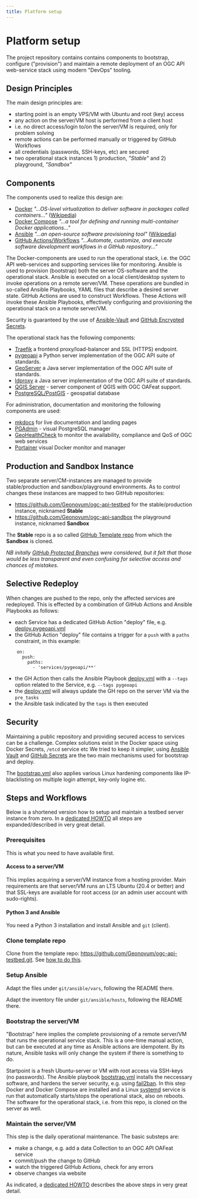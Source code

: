 ```yaml
---
title: Platform setup
---
```


# Platform setup

The project repository contains contains components to bootstrap, configure ("provision") and maintain a remote
deployment of an OGC API web-service stack using modern "DevOps" tooling.

## Design Principles

The main design principles are:

* starting point is an empty VPS/VM with Ubuntu and root (key) access
* any action on the server/VM host is performed from a client host
* i.e. no direct access/login to/on the server/VM is required, only for problem solving
* remote actions can be performed manually or triggered by GitHub Workflows
* all credentials (passwords, SSH-keys, etc) are secured 
* two operational stack instances 1) production, *"Stable"* and 2) playground, *"Sandbox"*

## Components

The components used to realize this design are:

* [Docker](https://www.docker.com/) *"...OS-level virtualization to deliver software in packages called containers..."* ([Wikipedia](https://en.wikipedia.org/wiki/Docker_(software)))
* [Docker Compose](https://docs.docker.com/compose) *"...a tool for defining and running multi-container Docker applications..."*
* [Ansible](https://www.ansible.com/) *"...an open-source software provisioning tool"* ([Wikipedia](https://en.wikipedia.org/wiki/Ansible_(software)))
* [GitHub Actions/Workflows](https://docs.github.com/en/actions) *"...Automate, customize, and execute software development workflows in a GitHub repository..."*

The Docker-components are used to run the operational stack, i.e. the OGC API web-services and supporting services like for monitoring. 
Ansible is used to provision (bootstrap)  both the server OS-software
and the operational stack. Ansible is executed on a local client/desktop system to invoke operations on a remote server/VM.
These operations are bundled in so-called Ansible Playbooks, YAML files that describe a desired server state.
GitHub Actions are used to construct Workflows. These Actions will invoke these Ansible Playbooks, effectively configuring
and provisioning the operational stack on a remote server/VM. 
                    
Security is guaranteed by the use of [Ansible-Vault](https://docs.ansible.com/ansible/latest/user_guide/vault.html) 
and [GitHub Encrypted Secrets](https://docs.github.com/en/actions/reference/encrypted-secrets).

The operational stack has the following components:

* [Traefik](https://traefik.io/) a frontend proxy/load-balancer and SSL (HTTPS) endpoint.
* [pygeoapi](https://pygeoapi.io/) a Python server implementation of the OGC API suite of standards.
* [GeoServer](http://geoserver.org/) a Java server implementation of the OGC API suite of standards.
* [ldproxy](https://interactive-instruments.github.io/ldproxy/) a Java server implementation of the OGC API suite of standards.
* [QGIS Server](https://www.qgis.org/) - server component of QGIS with OGC OAFeat support.
* [PostgreSQL/PostGIS](https://postgis.net) - geospatial database

For administration, documentation and monitoring the following components are used:

* [mkdocs](https://www.mkdocs.org/) for live documentation and landing pages
* [PGAdmin](https://www.pgadmin.org/) - visual PostgreSQL manager  
* [GeoHealthCheck](https://geohealthcheck.org) to monitor the availability, compliance and QoS of OGC web services
* [Portainer](https://www.portainer.io/) visual Docker monitor and manager

## Production and Sandbox Instance

Two separate server/CM-instances are managed to provide stable/production and 
sandbox/playground environments. As to control changes these instances are mapped to two GitHub repositories:

* https://github.com/Geonovum/ogc-api-testbed for the stable/production instance, nicknamed **Stable**
* https://github.com/Geonovum/ogc-api-sandbox the playground instance, nicknamed **Sandbox**

The **Stable** repo is a so called [GitHub Template repo](https://docs.github.com/en/github/creating-cloning-and-archiving-repositories/creating-a-repository-on-github/creating-a-template-repository) 
from which the **Sandbox** is cloned.
 
*NB initally [GitHub Protected Branches](https://docs.github.com/en/github/administering-a-repository/defining-the-mergeability-of-pull-requests/about-protected-branches) were considered, but*
*it felt that those would be less transparent and even confusing for selective access and chances of mistakes.*

## Selective Redeploy

When changes are pushed to the repo, only the affected services are redeployed.
This is effected by a combination of GitHub Actions and Ansible Playbooks as follows:

* each Service has a dedicated GitHub Action "deploy" file, e.g. [deploy.pygeoapi.yml](https://github.com/Geonovum/ogc-api-testbed/tree/main/.github/workflows/deploy.pygeoapi.yml)
* the GitHub Action "deploy" file contains a trigger for a `push` with a `paths` constraint, in this example:

```  
    on:
      push:
        paths:
          - 'services/pygeoapi/**'
``` 

* the GH Action then calls the Ansible Playbook [deploy.yml](https://github.com/Geonovum/ogc-api-testbed/tree/main/ansible/deploy.yml) with a `--tags` option related to the Service, e.g. `--tags pygeoapi`
* the [deploy.yml](https://github.com/Geonovum/ogc-api-testbed/tree/main/ansible/deploy.yml) will always update the GH repo on the server VM via the `pre_tasks`
* the Ansible task indicated by the `tags` is then executed

## Security

Maintaining a public repository and providing secured access to services can be a challenge.
Complex solutions exist in the Docker space using Docker Secrets, `/etcd` service etc
We tried to keep it simpler, using [Ansible Vault](https://docs.ansible.com/ansible/latest/user_guide/vault.html) 
and [GitHub Secrets](https://dev.to/n3wt0n/how-secrets-work-in-github-and-how-to-manage-them-p4o) are the two main
mechanisms used for bootstrap and deploy.

The [bootstrap.yml](https://github.com/Geonovum/ogc-api-testbed/blob/main/ansible/bootstrap.yml) also applies various Linux hardening components like
IP-blacklisting on multiple login attempt, key-only logine etc.

## Steps and Workflows

Below is a shortened version how 
to setup and maintain a testbed server instance from zero.
In a [dedicated HOWTO](/howto/howto_platform/) 
all steps are expanded/described in very great detail.

### Prerequisites

This is what you need to have available first.

#### Access to a server/VM
This implies acquiring a server/VM instance from a hosting provider.
Main requirements are that server/VM runs an LTS Ubuntu (20.4 or better) and that SSL-keys are available for root access 
(or an admin user account with sudo-rights).

#### Python 3 and Ansible
You need a Python 3 installation and install Ansible and `git` (client).

### Clone template repo

Clone from the template repo: https://github.com/Geonovum/ogc-api-testbed.git.
See [how to do this](https://docs.github.com/en/github/creating-cloning-and-archiving-repositories/creating-a-repository-on-github/creating-a-repository-from-a-template).

### Setup Ansible

Adapt the files under `git/ansible/vars`, following the README there.

Adapt the inventory file under `git/ansible/hosts`, following the README there.

### Bootstrap the server/VM
"Bootstrap" here implies the complete provisioning of a remote server/VM that runs the operational service stack.
This is a one-time manual action, but can be executed at any time as Ansible actions are idempotent.
By its nature, Ansible tasks will only change the system if there is something to do.

Startpoint is a fresh Ubuntu-server or VM with root access via SSH-keys (no passwords).
The Ansible playbook [bootstrap.yml](https://github.com/Geonovum/ogc-api-testbed/tree/main/ansible/bootstrap.yml) installs the neccessary software, and hardens
the server security, e.g. using [fail2ban](https://www.fail2ban.org/).
In this step Docker and Docker Compose are installed and a Linux [systemd](https://en.wikipedia.org/wiki/Systemd) service is run
that automatically starts/stops the operational stack, also on reboots.
The software for the operational stack, i.e. from this repo, is cloned on the server as well.

### Maintain the server/VM
This step is the daily operational maintenance. 
The basic substeps are:

* make a change, e.g. add a data Collection to an OGC API OAFeat service
* commit/push the change to GitHub
* watch the triggered GitHub Actions, check for any errors
* observe changes via website

As indicated, a [dedicated HOWTO](/howto/howto_platform/) describes the above steps in very great detail.

